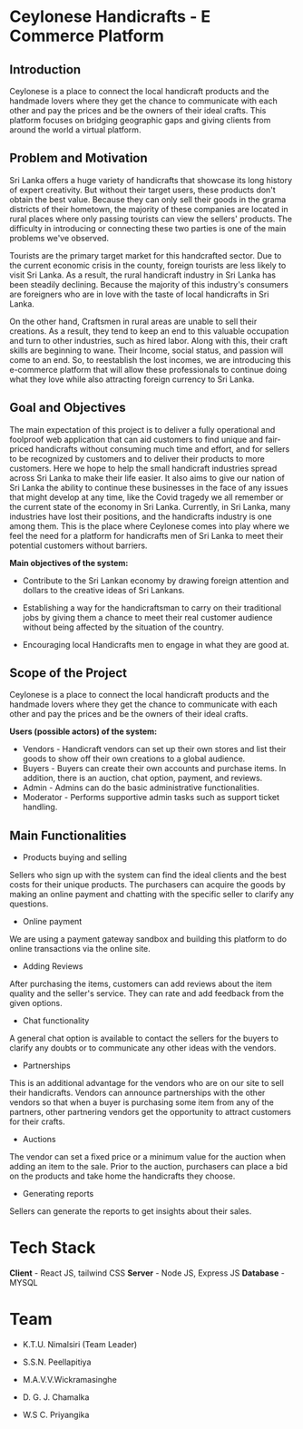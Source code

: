 # Ceylonese Handicrafts - E Commerce Platform

## Introduction

Ceylonese is a place to connect the local handicraft products and the handmade lovers where they get the chance to communicate with each other and pay the prices and be the owners of their ideal crafts. This platform focuses on bridging geographic gaps and giving clients from around the world a virtual platform.

## Problem and Motivation

Sri Lanka offers a huge variety of handicrafts that showcase its long history of expert creativity. But without their target users, these products don't obtain the best value.  Because they can only sell their goods in the grama districts of their hometown, the majority of these companies are located in rural places where only passing tourists can view the sellers' products. The difficulty in introducing or connecting these two parties is one of the main problems we've observed.

Tourists are the primary target market for this handcrafted sector. Due to the current economic crisis in the county, foreign tourists are less likely to visit Sri Lanka. As a result, the rural handicraft industry in Sri Lanka has been steadily declining. Because the majority of this industry's consumers are foreigners who are in love with the taste of local handicrafts in Sri Lanka. 

On the other hand, Craftsmen in rural areas are unable to sell their creations. As a result, they tend to keep an end to this valuable occupation and turn to other industries, such as hired labor. Along with this, their craft skills are beginning to wane. Their Income, social status, and passion will come to an end.
So, to reestablish the lost incomes, we are introducing this e-commerce platform that will allow these professionals to continue doing what they love while also attracting foreign currency to Sri Lanka.


## Goal and Objectives

The main expectation of this project is to deliver a fully operational and foolproof web application that can aid customers to find unique and fair-priced handicrafts without consuming much time and effort, and for sellers to be recognized by customers and to deliver their products to more customers.
Here we hope to help the small handicraft industries spread across Sri Lanka to make their life easier.
It also aims to give our nation of Sri Lanka the ability to continue these businesses in the face of any issues that might develop at any time, like the Covid tragedy we all remember or the current state of the economy in Sri Lanka. Currently, in Sri Lanka, many industries have lost their positions, and the handicrafts industry is one among them. This is the place where Ceylonese comes into play where we feel the need for a platform for handicrafts men of Sri Lanka to meet their potential customers without barriers.


**Main objectives of the system:**

* Contribute to the Sri Lankan economy by drawing foreign attention and dollars to the creative ideas of Sri Lankans.

* Establishing a way for the handicraftsman to carry on their traditional jobs by giving them a chance to meet their real customer audience without being affected by the situation of the country.

* Encouraging local Handicrafts men to engage in what they are good at.

## Scope of the Project

Ceylonese is a place to connect the local handicraft products and the handmade lovers where they get the chance to communicate with each other and pay the prices and be the owners of their ideal crafts. 

**Users (possible actors) of the system:**

* Vendors - Handicraft vendors can set up their own stores and list their goods to show off their own creations to a global audience. 
* Buyers - Buyers can create their own accounts and purchase items. In addition, there is an auction, chat option, payment, and reviews.
* Admin - Admins can do the basic administrative functionalities.
* Moderator - Performs supportive admin tasks such as support ticket handling.


## Main Functionalities

* Products buying and selling 

Sellers who sign up with the system can find the ideal clients and the best costs for their unique products. The purchasers can acquire the goods by making an online payment and chatting with the specific seller to clarify any questions.

* Online payment 

We are using a payment gateway sandbox and building this platform to do online transactions via the online site.

* Adding Reviews 

After purchasing the items, customers can add reviews about the item quality and the seller's service. They can rate and add feedback from the given options.

* Chat functionality

A general chat option is available to contact the sellers for the buyers to clarify any doubts or to communicate any other ideas with the vendors.

* Partnerships

This is an additional advantage for the vendors who are on our site to sell their handicrafts. Vendors can announce partnerships with the other vendors so that when a buyer is purchasing some item from any of the partners, other partnering vendors get the opportunity to attract customers for their crafts.

* Auctions

The vendor can set a fixed price or a minimum value for the auction when adding an item to the sale. Prior to the auction, purchasers can place a bid on the products and take home the handicrafts they choose.

* Generating reports 

Sellers can generate the reports to get insights about their sales.


# Tech Stack 

**Client** - React JS, tailwind CSS
**Server** - Node JS, Express JS
**Database** - MYSQL

# Team

* K.T.U. Nimalsiri (Team Leader) 

* S.S.N. Peellapitiya

* M.A.V.V.Wickramasinghe

* D. G. J. Chamalka

* W.S C. Priyangika

